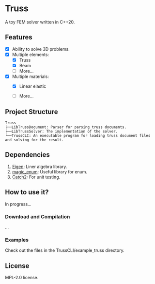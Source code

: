 # Truss
A toy FEM solver written in C++20.


## Features
- [x] Ability to solve 3D problems.
- [x] Multiple elements:
  - [x] Truss
  - [x] Beam
  - [ ] More...
- [x] Multiple materials:
  - [x] Linear elastic
  - [ ] More...


## Project Structure
```
Truss
├──LibTrussDocument: Parser for parsing truss documents.
├──LibTrussSolver: The implementation of the solver.
└──TrussCLI: An executable program for loading truss document files and solving for the result.
```


## Dependencies
1. [Eigen](https://eigen.tuxfamily.org/index.php?title=Main_Page): Liner algebra library.
2. [magic_enum](https://github.com/Neargye/magic_enum): Useful library for enum.
3. [Catch2](https://github.com/catchorg/Catch2): For unit testing.


## How to use it?
In progress...

### Download and Compilation
...

### Examples
Check out the files in the TrussCLI/example_truss directory.


## License
MPL-2.0 license.
